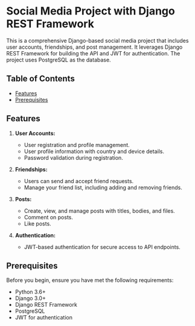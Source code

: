 # Social Media Project with Django REST Framework


This is a comprehensive Django-based social media project that includes user accounts, friendships, and post management. It leverages Django REST Framework for building the API and JWT for authentication. The project uses PostgreSQL as the database.

## Table of Contents
- [Features](#features)
- [Prerequisites](#prerequisites)

## Features

1. **User Accounts:**
   - User registration and profile management.
   - User profile information with country and device details.
   - Password validation during registration.

2. **Friendships:**
   - Users can send and accept friend requests.
   - Manage your friend list, including adding and removing friends.

3. **Posts:**
   - Create, view, and manage posts with titles, bodies, and files.
   - Comment on posts.
   - Like posts.

4. **Authentication:**
   - JWT-based authentication for secure access to API endpoints.

## Prerequisites

Before you begin, ensure you have met the following requirements:

- Python 3.6+
- Django 3.0+
- Django REST Framework
- PostgreSQL
- JWT for authentication
